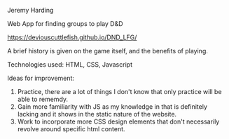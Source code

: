 Jeremy Harding

Web App for finding groups to play D&D

https://deviouscuttlefish.github.io/DND_LFG/

A brief history is given on the game itself, and the benefits of playing.

Technologies used: HTML, CSS, Javascript

Ideas for improvement: 
1. Practice, there are a lot of things I don't know that only practice will be able to rememdy. 
2. Gain more familiarity with JS as my knowledge in that is definitely lacking and it shows in the static nature of the website. 
3. Work to incorporate more CSS design elements that don't necessarily revolve around specific html content.
